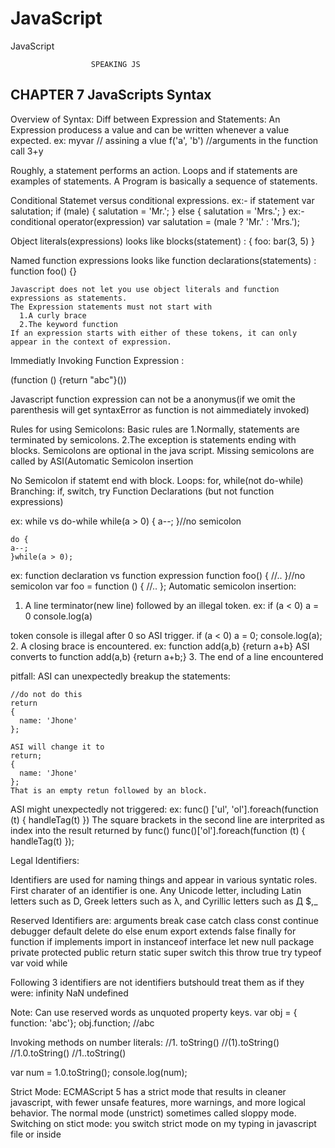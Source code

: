 # JavaScript
JavaScript

                      SPEAKING JS

CHAPTER 7
JavaScripts Syntax
--------------------

Overview of Syntax:
  Diff between Expression and Statements:
    An Expression producess a value and can be written whenever a value expected.
    ex:
      myvar   // assining a vlue
      f('a', 'b') //arguments in the function call
      3+y

   Roughly, a statement performs an action. Loops and if statements are examples of statements.
   A Program is basically a sequence of statements.

  Conditional Statemet versus conditional expressions.
    ex:- if statement
      var salutation;
      if (male) {
        salutation = 'Mr.';
      } else {
        salutation = 'Mrs.';
      }
    ex:- conditional operator(expression)
      var salutation = (male ? 'Mr.' : 'Mrs.');

  Object literals(expressions) looks like blocks(statement) :
    {
      foo: bar(3, 5)
    }

  Named function expressions looks like function declarations(statements) :
    function foo() {}

    Javascript does not let you use object literals and function expressions as statements.
    The Expression statements must not start with
      1.A curly brace
      2.The keyword function
    If an expression starts with either of these tokens, it can only appear in the context of expression.

Immediatly Invoking Function Expression :

(function () {return "abc"}())

Javascript function expression can not be a anonymus(if we omit the parenthesis will get syntaxError as function is not aimmediately invoked)


Rules for using Semicolons:
Basic rules are
1.Normally, statements are terminated by semicolons.
2.The exception is statements ending with blocks.
Semicolons are optional in the java script. Missing semicolons are called by ASI(Automatic Semicolon insertion

No Semicolon if statemt end with block.
  Loops: for, while(not do-while)
  Branching: if, switch, try
  Function Declarations (but not function expressions)

  ex: while vs do-while
    while(a > 0) {
    a--;
    }//no semicolon

    do {
    a--;
    }while(a > 0);
  ex: function declaration vs function expression
    function foo() {
      //..
    }//no semicolon
    var foo = function () {
      //..
    };
Automatic semicolon insertion:

1. A line terminator(new line) followed by an illegal token.
  ex:
  if (a < 0) a = 0
  console.log(a)

  token console is illegal after 0 so ASI trigger.
  if (a < 0) a = 0;
  console.log(a);
2. A closing brace is encountered.
  ex:
  function add(a,b) {return a+b}
  ASI converts to
  function add(a,b) {return a+b;}
3. The end of a line encountered

pitfall:
  ASI can unexpectedly breakup the statements:

    //do not do this
    return
    {
      name: 'Jhone'
    };

    ASI will change it to
    return;
    {
      name: 'Jhone'
    };
    That is an empty retun followed by an block.

  ASI might unexpectedly not triggered:
    ex:
    func()
    ['ul', 'ol'].foreach(function (t) { handleTag(t) })
    The square brackets in the second line are interprited as index into the result returned by func()
    func()['ol'].foreach(function (t) { handleTag(t) });



Legal Identifiers:

  Identifiers are used for naming things and appear in various syntatic roles.
  First charater of an identifier is one.
  Any Unicode letter, including Latin letters such as D, Greek letters such as λ, and Cyrillic letters such as Д
  $,_

  Reserved Identifiers are:
  arguments
  break
  case
  catch
  class
  const
  continue
  debugger
  default
  delete
  do
  else
  enum
  export
  extends
  false
  finally
  for
  function
  if
  implements
  import
  in
  instanceof
  interface
  let
  new
  null
  package
  private
  protected
  public
  return
  static
  super
  switch
  this
  throw
  true
  try
  typeof
  var
  void
  while

Following 3 identifiers are not identifiers butshould treat them as if they were:
  infinity
  NaN
  undefined

  Note: Can use reserved words as unquoted property keys.
    var obj = { function: 'abc'};
    obj.function;
    //abc

Invoking methods on number literals:
  //1. toString()
  //(1).toString()
  //1.0.toString()
  //1..toString()

  var num = 1.0.toString();
  console.log(num);

Strict Mode:
  ECMAScript 5 has a strict mode that results in cleaner javascript, with fewer unsafe features, more warnings, and more logical behavior.
  The normal mode (unstrict) sometimes called sloppy mode.
Switching on stict mode:
  you switch strict mode on my typing in javascript file or inside <script> element.
    'use strict';

    if javascript engins that does not support ECMAScipt 5 will simply ignore.
    Can also switch on strict mode per function
    function foo() {
      'use strict';
      ...
    }

Strict mode recomended with caveat(warnings):
  Enabling strict mode for existing code may break it.
  package with care()
